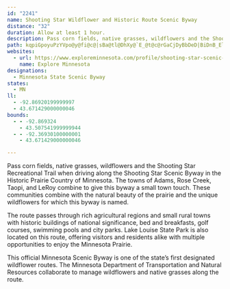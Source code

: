 ```yaml
---
id: "2241"
name: Shooting Star Wildflower and Historic Route Scenic Byway
distance: "32"
duration: Allow at least 1 hour.
description: Pass corn fields, native grasses, wildflowers and the Shooting Star Recreational Trail when driving along the Shooting Star Scenic Byway in the Historic Bluff Country of Minnesota.
path: kqpiGpoyuPzYVpo@y@fi@c@|sBa@tl@DhXy@`E_@t@c@rGaCjDyBbDeD|BiDnB_ElDeJhb@orA^iBtPwh@bCwKr@mFd@{KBsi@TyFnAaH~@mCbB_DvCgDdPoKzHmGlB}BrDcFdDkGbAaChHkT|}CoxJfDcLjBmHp@sDnBuMnNyxBx@yNJkGDiO?mh@H{JT}Bh@iC|EiOxBgGl@qCT_C|@eLlJuzAvRuxCJmIGiy@@{MIiIy@mIEyEDgf@ByCh@cLDqMO}EcAoKuAuRImCDcErBsv@JsHBgq@H{Dt@eJdIyf@zCwNbA_DfAaCj]{o@nBsElRke@jB{Czv@ggAxy@ejAxBgDxCgGbBkF|A{H`^}_DtAwLfByJz@{CzCkIjNmYvg@enAlFcNIuVI_tDHsrCc@gtEHs`CCyvB
websites:
  - url: https://www.exploreminnesota.com/profile/shooting-star-scenic-byway/2329
    name: Explore Minnesota
designations:
  - Minnesota State Scenic Byway
states:
  - MN
ll:
  - -92.86920199999997
  - 43.671429000000046
bounds:
  - - -92.869324
    - 43.507541999999944
  - - -92.36930100000001
    - 43.671429000000046

---
```


Pass corn fields, native grasses, wildflowers and the Shooting Star Recreational Trail when driving along the Shooting Star Scenic Byway in the Historic Prairie Country of Minnesota. The towns of Adams, Rose Creek, Taopi, and LeRoy combine to give this byway a small town touch. These communities combine with the natural beauty of the prairie and the unique wildflowers for which this byway is named.

The route passes through rich agricultural regions and small rural towns with historic buildings of national significance, bed and breakfasts, golf courses, swimming pools and city parks. Lake Louise State Park is also located on this route, offering visitors and residents alike with multiple opportunities to enjoy the Minnesota Prairie.

This official Minnesota Scenic Byway is one of the state&#8217;s first designated wildflower routes. The Minnesota Department of Transportation and Natural Resources collaborate to manage wildflowers and native grasses along the route.
